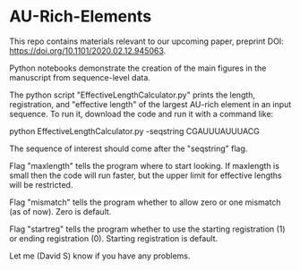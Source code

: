 # AU-Rich-Elements

This repo contains materials relevant to our upcoming paper, preprint DOI: https://doi.org/10.1101/2020.02.12.945063.

Python notebooks demonstrate the creation of the main figures in the manuscript from sequence-level data.

The python script "EffectiveLengthCalculator.py" prints the length, registration, and "effective length" of the largest AU-rich element in an input sequence.  To run it, download the code and run it with a command like:

python EffectiveLengthCalculator.py -seqstring CGAUUUAUUUACG

The sequence of interest should come after the "seqstring" flag.

Flag "maxlength" tells the program where to start looking.  If maxlength is small then the code will run faster, but the upper limit for effective lengths will be restricted.

Flag "mismatch" tells the program whether to allow zero or one mismatch (as of now).  Zero is default.

Flag "startreg" tells the program whether to use the starting registration (1) or ending registration (0).  Starting registration is default.

Let me (David S) know if you have any problems.
